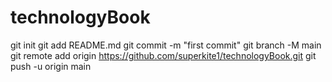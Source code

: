# technologyBook
git init
git add README.md
git commit -m "first commit"
git branch -M main
git remote add origin https://github.com/superkite1/technologyBook.git
git push -u origin main